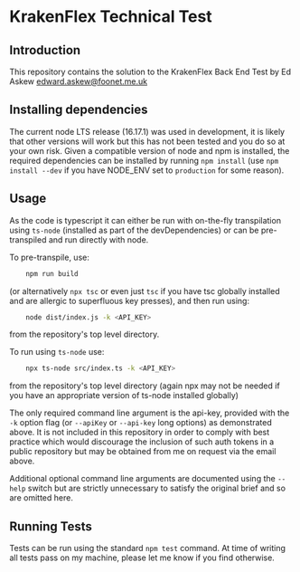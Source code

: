 # KrakenFlex Technical Test

## Introduction

This repository contains the solution to the KrakenFlex Back End Test by Ed Askew <edward.askew@foonet.me.uk>

## Installing dependencies

The current node LTS release (16.17.1) was used in development, it is likely that other versions will work but this has not been tested and you do so at your own risk. Given a compatible version of node and npm is installed, the required dependencies can be installed by running `npm install` (use `npm install --dev` if you have NODE_ENV set to `production` for some reason).

## Usage

As the code is typescript it can either be run with on-the-fly transpilation using `ts-node` (installed as part of the devDependencies) or can be pre-transpiled and run directly with node.

To pre-transpile, use:

```bash
    npm run build
```

(or alternatively `npx tsc` or even just `tsc` if you have tsc globally installed and are allergic to superfluous key presses), and then run using:

```bash
    node dist/index.js -k <API_KEY>
```

from the repository's top level directory.

To run using `ts-node` use:

```bash
    npx ts-node src/index.ts -k <API_KEY>
```

from the repository's top level directory (again npx may not be needed if you have an appropriate version of ts-node installed globally)

The only required command line argument is the api-key, provided with the `-k` option flag (or `--apiKey` or `--api-key` long options) as demonstrated above. It is not included in this repository in order to comply with best practice which would discourage the inclusion of such auth tokens in a public repository but may be obtained from me on request via the email above.

Additional optional command line arguments are documented using the `--help` switch but are strictly unnecessary to satisfy the original brief and so are omitted here.

## Running Tests

Tests can be run using the standard `npm test` command. At time of writing all tests pass on my machine, please let me know if you find otherwise.